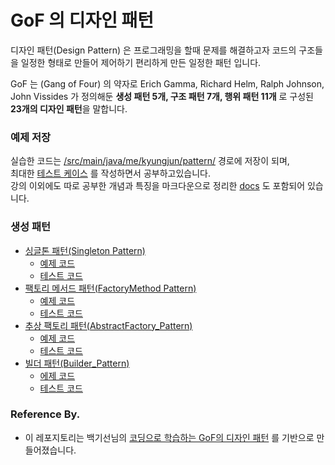# GoF 의 디자인 패턴

디자인 패턴(Design Pattern) 은 프로그래밍을 할때 문제를 해결하고자 코드의 구조들을 일정한 형태로 만들어 제어하기 편리하게 만든 일정한 패턴 입니다.   

GoF 는 (Gang of Four) 의 약자로 Erich Gamma, Richard Helm, Ralph Johnson, John Vissides 가 정의해둔 
**생성 패턴 5개, 구조 패턴 7개, 행위 패턴 11개** 로 구성된 **23개의 디자인 패턴**을 말합니다.


### 예제 저장
실습한 코드는 [/src/main/java/me/kyungjun/pattern/](./src/main/java/me/kyungjun/pattern/) 경로에 저장이 되며,   
최대한 [테스트 케이스](./src/test/java/me/kyungjun/pattern/) 를 작성하면서 공부하고있습니다.   
강의 이외에도 따로 공부한 개념과 특징을 마크다운으로 정리한 [docs](./docs) 도 포함되어 있습니다.

### 생성 패턴 
- [싱글톤 패턴(Singleton Pattern)](./docs/singleton-pattern.md)
  - [예제 코드](./src/main/java/me/kyungjun/pattern/singleton)
  - [테스트 코드](./src/test/java/me/kyungjun/pattern/singleton)
- [팩토리 메서드 패턴(FactoryMethod Pattern)](./docs/factorymethod-pattern.md)
  - [예제 코드](./src/main/java/me/kyungjun/pattern/factorymethod)
  - [테스트 코드](./src/test/java/me/kyungjun/pattern/factorymethod)
- [추상 팩토리 패턴(AbstractFactory_Pattern)](./docs/abstractfactory-pattern.md)
  - [예제 코드](./src/main/java/me/kyungjun/pattern/abstractfactory)
  - [테스트 코드](./src/test/java/me/kyungjun/pattern/abstractfactory)
- [빌더 패턴(Builder_Pattern)](./docs/builder-pattern.md)
  - [에제 코드](./src/main/java/me/kyungjun/pattern/builder)
  - [테스트 코드](./src/test/java/me/kyungjun/pattern/builder)

### Reference By.
- 이 레포지토리는 백기선님의 [코딩으로 학습하는 GoF의 디자인 패턴](https://www.inflearn.com/course/%EB%94%94%EC%9E%90%EC%9D%B8-%ED%8C%A8%ED%84%B4) 를 기반으로 만들어졌습니다.
